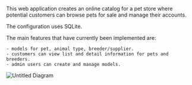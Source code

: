 This web application creates an online catalog for a pet store where potential customers can browse pets for sale and manage their accounts.

The configuration uses SQLite.

The main features that have currently been implemented are:

    - models for pet, animal type, breeder/supplier. 
    - customers can view list and detail information for pets and breeders.
    - admin users can create and manage models. 
    
![Untitled Diagram](https://user-images.githubusercontent.com/49750572/66017837-c5fdc400-e51f-11e9-90bc-bf65d6d3b13c.png)

